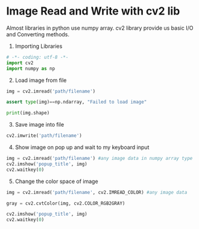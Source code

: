 # Image Read and Write with cv2 lib

Almost libraries in python use numpy array. cv2 library provide us basic I/O and Converting methods. 

1. Importing Libraries
```python
# -*- coding: utf-8 -*-
import cv2
import numpy as np
``` 

2. Load image from file 
```python
img = cv2.imread('path/filename')

assert type(img)==np.ndarray, "Failed to load image"

print(img.shape)
```

3. Save image into file
```python
cv2.imwrite('path/filename')
```

4. Show image on pop up and wait to my keyboard input
```python
img = cv2.imread('path/filename') #any image data in numpy array type
cv2.imshow('popup_title', img)
cv2.waitkey(0)
```

5. Change the color space of image
```python
img = cv2.imread('path/filename', cv2.IMREAD_COLOR) #any image data 

gray = cv2.cvtColor(img, cv2.COLOR_RGB2GRAY)

cv2.imshow('popup_title', img)
cv2.waitkey(0)
``` 
